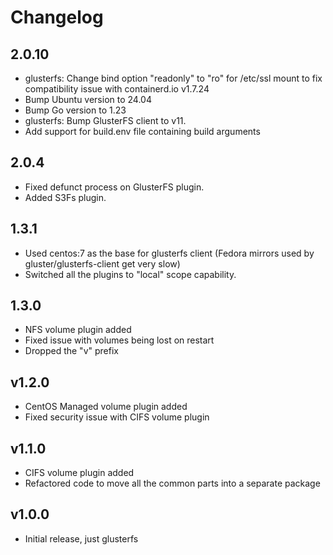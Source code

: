 Changelog
=========
## 2.0.10
* glusterfs: Change bind option "readonly" to "ro" for /etc/ssl mount to fix compatibility issue with containerd.io v1.7.24
* Bump Ubuntu version to 24.04
* Bump Go version to 1.23
* glusterfs: Bump GlusterFS client to v11.
* Add support for build.env file containing build arguments

## 2.0.4

* Fixed defunct process on GlusterFS plugin.
* Added S3Fs plugin.

## 1.3.1

* Used centos:7 as the base for glusterfs client (Fedora mirrors used by gluster/glusterfs-client get very slow)
* Switched all the plugins to "local" scope capability.

## 1.3.0

* NFS volume plugin added
* Fixed issue with volumes being lost on restart
* Dropped the "v" prefix

## v1.2.0

* CentOS Managed volume plugin added
* Fixed security issue with CIFS volume plugin

## v1.1.0

* CIFS volume plugin added
* Refactored code to move all the common parts into a separate package

## v1.0.0

* Initial release, just glusterfs
